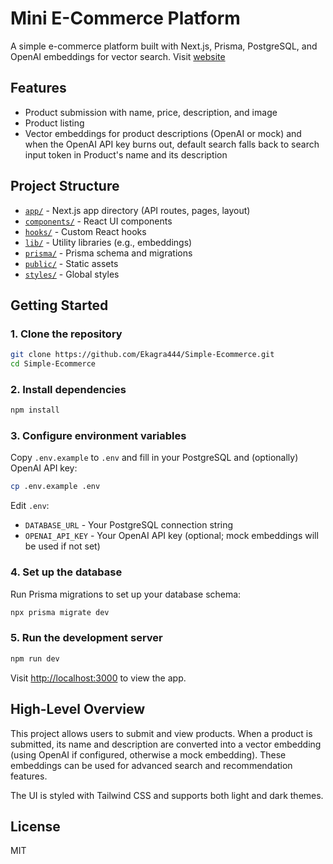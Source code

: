 # Mini E-Commerce Platform

A simple e-commerce platform built with Next.js, Prisma, PostgreSQL, and OpenAI embeddings for vector search.
Visit [website](https://simple-ecommerce-nptz.onrender.com/)

## Features

- Product submission with name, price, description, and image
- Product listing
- Vector embeddings for product descriptions (OpenAI or mock) and when the OpenAI API key burns out, default search falls back to search input token in Product's name and its description

## Project Structure

- [`app/`](app/) - Next.js app directory (API routes, pages, layout)
- [`components/`](components/) - React UI components
- [`hooks/`](hooks/) - Custom React hooks
- [`lib/`](lib/) - Utility libraries (e.g., embeddings)
- [`prisma/`](prisma/) - Prisma schema and migrations
- [`public/`](public/) - Static assets
- [`styles/`](styles/) - Global styles

## Getting Started

### 1. Clone the repository

```sh
git clone https://github.com/Ekagra444/Simple-Ecommerce.git
cd Simple-Ecommerce
```

### 2. Install dependencies

```sh
npm install
```

### 3. Configure environment variables

Copy `.env.example` to `.env` and fill in your PostgreSQL and (optionally) OpenAI API key:

```sh
cp .env.example .env
```

Edit `.env`:

- `DATABASE_URL` - Your PostgreSQL connection string
- `OPENAI_API_KEY` - Your OpenAI API key (optional; mock embeddings will be used if not set)

### 4. Set up the database

Run Prisma migrations to set up your database schema:

```sh
npx prisma migrate dev
```

### 5. Run the development server

```sh
npm run dev
```

Visit [http://localhost:3000](http://localhost:3000) to view the app.

## High-Level Overview

This project allows users to submit and view products. When a product is submitted, its name and description are converted into a vector embedding (using OpenAI if configured, otherwise a mock embedding). These embeddings can be used for advanced search and recommendation features.

The UI is styled with Tailwind CSS and supports both light and dark themes.

## License

MIT
